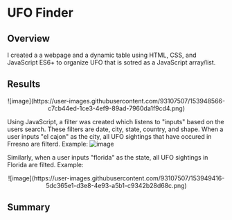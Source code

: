 # UFO Finder

## Overview
I created a a webpage and a dynamic table using HTML, CSS, and JavaScript ES6+ to organize UFO that is sotred as a JavaScript array/list. 

## Results
<center> ![image](https://user-images.githubusercontent.com/93107507/153948566-c7cb44ed-1ce3-4ef9-89ad-7960da1f9cd4.png) </center>

Using JavaScript, a filter was created which listens to "inputs" based on the users search. These filters are date, city, state, country, and shape. When a user inputs "el cajon" as the city, all UFO sightings that have occured in Frresno are filterd. Example: 
![image](https://user-images.githubusercontent.com/93107507/153949093-b91a9fc4-c9c3-4cb1-9b63-0bf4b2aad3b3.png)

Similarly, when a user inputs "florida" as the state, all UFO sightings in Florida are filted. Example:
<center>![image](https://user-images.githubusercontent.com/93107507/153949416-5dc365e1-d3e8-4e93-a5b1-c9342b28d68c.png)</center>



## Summary

